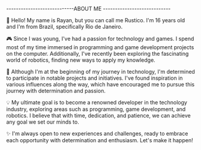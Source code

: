 ----------------------------ABOUT ME ----------------------------

👋 Hello! My name is Rayan, but you can call me Rustico. I'm 16 years old and I'm from Brazil, specifically Rio de Janeiro.

🎮 Since I was young, I've had a passion for technology and games. I spend most of my time immersed in programming and game development projects on the computer. Additionally, I've recently been exploring the fascinating world of robotics, finding new ways to apply my knowledge.

🚀 Although I'm at the beginning of my journey in technology, I'm determined to participate in notable projects and initiatives. I've found inspiration in various influences along the way, which have encouraged me to pursue this journey with determination and passion.

💡 My ultimate goal is to become a renowned developer in the technology industry, exploring areas such as programming, game development, and robotics. I believe that with time, dedication, and patience, we can achieve any goal we set our minds to.

✨ I'm always open to new experiences and challenges, ready to embrace each opportunity with determination and enthusiasm. Let's make it happen!
